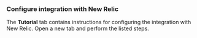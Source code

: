### Configure integration with New Relic

The **Tutorial** tab contains instructions for configuring the integration with New Relic. Open a new tab and perform the listed steps.
